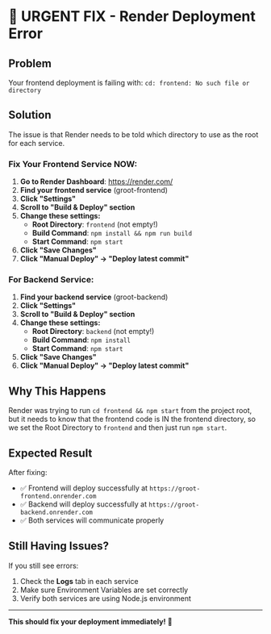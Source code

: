 # 🚨 URGENT FIX - Render Deployment Error

## Problem
Your frontend deployment is failing with: `cd: frontend: No such file or directory`

## Solution
The issue is that Render needs to be told which directory to use as the root for each service.

### Fix Your Frontend Service NOW:

1. **Go to Render Dashboard**: https://render.com/
2. **Find your frontend service** (groot-frontend)
3. **Click "Settings"**
4. **Scroll to "Build & Deploy" section**
5. **Change these settings:**
   - **Root Directory**: `frontend` (not empty!)
   - **Build Command**: `npm install && npm run build`
   - **Start Command**: `npm start`
6. **Click "Save Changes"**
7. **Click "Manual Deploy" → "Deploy latest commit"**

### For Backend Service:
1. **Find your backend service** (groot-backend)
2. **Click "Settings"**
3. **Scroll to "Build & Deploy" section**
4. **Change these settings:**
   - **Root Directory**: `backend` (not empty!)
   - **Build Command**: `npm install`
   - **Start Command**: `npm start`
5. **Click "Save Changes"**
6. **Click "Manual Deploy" → "Deploy latest commit"**

## Why This Happens
Render was trying to run `cd frontend && npm start` from the project root, but it needs to know that the frontend code is IN the frontend directory, so we set the Root Directory to `frontend` and then just run `npm start`.

## Expected Result
After fixing:
- ✅ Frontend will deploy successfully at `https://groot-frontend.onrender.com`
- ✅ Backend will deploy successfully at `https://groot-backend.onrender.com`
- ✅ Both services will communicate properly

## Still Having Issues?
If you still see errors:
1. Check the **Logs** tab in each service
2. Make sure Environment Variables are set correctly
3. Verify both services are using Node.js environment

---
**This should fix your deployment immediately!** 🚀
